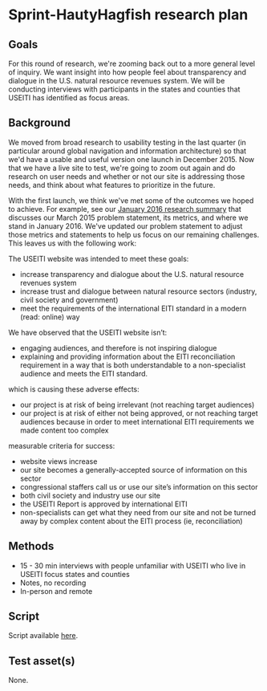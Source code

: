 # Sprint-HautyHagfish research plan


## Goals
For this round of research, we're zooming back out to a more general level of inquiry. We want insight into how people feel about transparency and dialogue in the U.S. natural resource revenues system. We will be conducting interviews with participants in the states and counties that USEITI has identified as focus areas.


## Background

We moved from broad research to usability testing in the last quarter (in particular around global navigation and information architecture) so that we'd have a usable and useful version one launch in December 2015. Now that we have a live site to test, we're going to zoom out again and do research on user needs and whether or not our site is addressing those needs, and think about what features to prioritize in the future.

With the first launch, we think we've met some of the outcomes we hoped to achieve. For example, see our [January 2016 research summary](https://github.com/18F/doi-extractives-data/blob/research/research/summary-jan2016.md) that discusses our March 2015 problem statement, its metrics, and where we stand in January 2016. We've updated our problem statement to adjust those metrics and statements to help us focus on our remaining challenges. This leaves us with the following work:

The USEITI website was intended to meet these goals:
- increase transparency and dialogue about the U.S. natural resource revenues system
- increase trust and dialogue between natural resource sectors (industry, civil society and government)
- meet the requirements of the international EITI standard in a modern (read: online) way

We have observed that the USEITI website isn’t:
- engaging audiences, and therefore is not inspiring dialogue
- explaining and providing information about the EITI reconciliation requirement in a way that is both understandable to a non-specialist audience and meets the EITI standard.

which is causing these adverse effects:
- our project is at risk of being irrelevant (not reaching target audiences)
- our project is at risk of either not being approved, or not reaching target audiences because in order to meet international EITI requirements we made content too complex

measurable criteria for success:
- website views increase
- our site becomes a generally-accepted source of information on this sector
- congressional staffers call us or use our site’s information on this sector
- both civil society and industry use our site
- the USEITI Report is approved by international EITI
- non-specialists can get what they need from our site and not be turned away by complex content about the EITI process (ie, reconciliation)


## Methods
* 15 - 30 min interviews with people unfamiliar with USEITI who live in USEITI focus states and counties
* Notes, no recording
* In-person and remote


## Script

Script available [here](https://github.com/18F/doi-extractives-data/blob/research/research/sprint-pocketmouse/sprint-hautyhagfish_interview-script.md).


## Test asset(s)

None.
